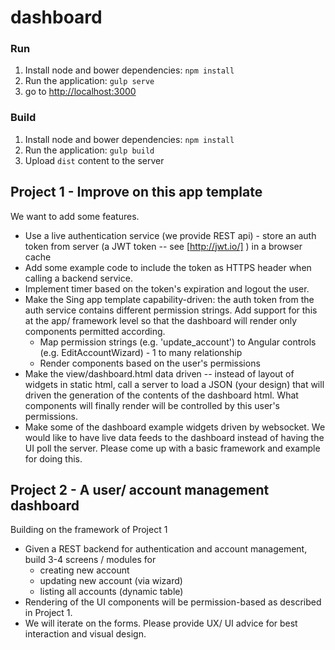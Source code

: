 # dashboard

### Run
1. Install node and bower dependencies: `npm install`
2. Run the application: `gulp serve`
3. go to [http://localhost:3000](http://localhost:3000)

### Build
1. Install node and bower dependencies: `npm install`
2. Run the application: `gulp build`
3. Upload `dist` content to the server

## Project 1 - Improve on this app template

We want to add some features.

+ Use a live authentication service  (we provide REST api) - store an auth token from server (a JWT token -- see [http://jwt.io/] ) in a browser cache
+ Add some example code to include the token as HTTPS header when calling a backend service.
+ Implement timer based on the token's expiration and logout the user. 
+ Make the Sing app template capability-driven:  the auth token from the auth service contains different permission strings.  Add support for this at the app/ framework level so that the dashboard will render only components permitted according.
  + Map permission strings (e.g. 'update_account') to Angular controls (e.g. EditAccountWizard) - 1 to many relationship
  + Render components based on the user's permissions 
+ Make the view/dashboard.html data driven -- instead of layout of widgets in static html, call a server to load a JSON (your design) that will driven the generation of the contents of the dashboard html.  What components will finally render will be controlled by this user's permissions.
+ Make some of the dashboard example widgets driven by websocket.  We would like to have live data feeds to the dashboard instead of having the UI poll the server.  Please come up with a basic framework and example for doing this.

## Project 2 - A user/ account management dashboard

Building on the framework of Project 1

+ Given a REST backend for authentication and account management, build 3-4 screens / modules for
  + creating new account
  + updating new account (via wizard)
  + listing all accounts (dynamic table)
+ Rendering of the UI components will be permission-based as described in Project 1.
+ We will iterate on the forms.  Please provide UX/ UI advice for best interaction and visual design.
